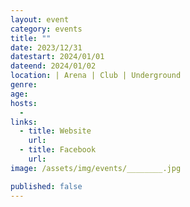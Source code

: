```yaml
---
layout: event
category: events
title: ""
date: 2023/12/31
datestart: 2024/01/01
dateend: 2024/01/02
location: | Arena | Club | Underground
genre:
age:
hosts:
  -
links:
  - title: Website
    url:
  - title: Facebook
    url:
image: /assets/img/events/________.jpg

published: false
---
```


